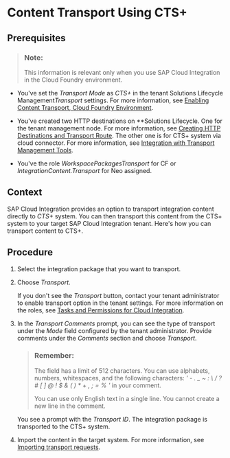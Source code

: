 <!-- loio3cdfb512a75941d187b6f5a86e418983 -->

# Content Transport Using CTS+



<a name="loio3cdfb512a75941d187b6f5a86e418983__prereq_exq_kxw_rcb"/>

## Prerequisites

> ### Note:  
> This information is relevant only when you use SAP Cloud Integration in the Cloud Foundry environment.

-   You've set the *Transport Mode* as *CTS+* in the tenant Solutions Lifecycle Management*Transport* settings. For more information, see [Enabling Content Transport, Cloud Foundry Environment](enabling-content-transport-cloud-foundry-environment-452c677.md).

-   You've created two HTTP destinations on **Solutions Lifecycle. One for the tenant management node. For more information, see [Creating HTTP Destinations and Transport Route](creating-http-destinations-and-transport-route-94057be.md). The other one is for CTS+ system via cloud connector. For more information, see [Integration with Transport Management Tools](https://help.sap.com/viewer/65de2977205c403bbc107264b8eccf4b/Cloud/en-US/905baea4d6c7404290bff6c042184b4e.html?q=Integration%20with%20Transport%20Management%20Tools).

-   You've the role *WorkspacePackagesTransport* for CF or *IntegrationContent.Transport* for Neo assigned.




## Context

SAP Cloud Integration provides an option to transport integration content directly to *CTS+* system. You can then transport this content from the CTS+ system to your target SAP Cloud Integration tenant. Here's how you can transport content to CTS+.



## Procedure

1.  Select the integration package that you want to transport.

2.  Choose *Transport*.

    If you don't see the *Transport* button, contact your tenant administrator to enable transport option in the tenant settings. For more information on the roles, see [Tasks and Permissions for Cloud Integration](../60-Security/tasks-and-permissions-for-cloud-integration-556d557.md).

3.  In the *Transport Comments* prompt, you can see the type of transport under the *Mode* field configured by the tenant administrator. Provide comments under the *Comments* section and choose *Transport*.

    > ### Remember:  
    > The field has a limit of 512 characters. You can use alphabets, numbers, whitespaces, and the following characters: *' - . \_ ~ : \\ / ? \# \[ \] @ ! $ & \( \) \* + , ; = % '* in your comment.
    > 
    > You can use only English text in a single line. You cannot create a new line in the comment.

    You see a prompt with the *Transport ID*. The integration package is transported to the CTS+ system.

4.  Import the content in the target system. For more information, see [Importing transport requests](https://help.sap.com/viewer/62938f21156047718cae23da55f2b443/4.2.9/en-US/408aefc68c754cd0b4941ba508760178.html).


